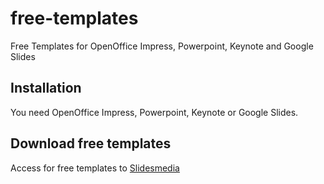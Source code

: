 # free-templates
Free Templates for OpenOffice Impress, Powerpoint, Keynote and Google Slides

## Installation

You need OpenOffice Impress, Powerpoint, Keynote or Google Slides.

## Download free templates

Access for free templates to [Slidesmedia](https://slidesmedia.com/) 
